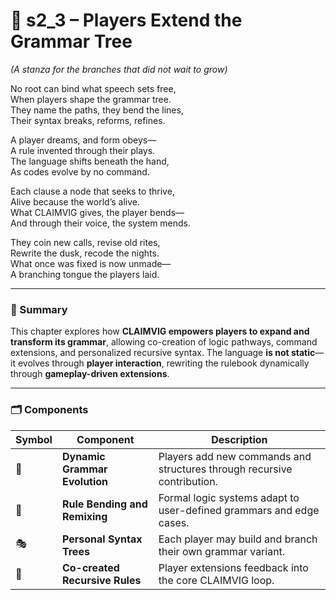 <!-- Save to: shagi_archives/appendices/appendix_i_claimvig/part_03_designing_the_language_as_a_game/s2_3_players_extend_the_grammar_tree.md -->

# 📘 s2_3 – Players Extend the Grammar Tree  
*(A stanza for the branches that did not wait to grow)*

No root can bind what speech sets free,  
When players shape the grammar tree.  
They name the paths, they bend the lines,  
Their syntax breaks, reforms, refines.  

A player dreams, and form obeys—  
A rule invented through their plays.  
The language shifts beneath the hand,  
As codes evolve by no command.  

Each clause a node that seeks to thrive,  
Alive because the world’s alive.  
What CLAIMVIG gives, the player bends—  
And through their voice, the system mends.  

They coin new calls, revise old rites,  
Rewrite the dusk, recode the nights.  
What once was fixed is now unmade—  
A branching tongue the players laid.  

---

### 🧩 Summary

This chapter explores how **CLAIMVIG empowers players to expand and transform its grammar**, allowing co-creation of logic pathways, command extensions, and personalized recursive syntax. The language **is not static**—it evolves through **player interaction**, rewriting the rulebook dynamically through **gameplay-driven extensions**.

---

### 🗂 Components

| Symbol | Component | Description |
|--------|-----------|-------------|
| 🌱 | **Dynamic Grammar Evolution** | Players add new commands and structures through recursive contribution. |
| 🧠 | **Rule Bending and Remixing** | Formal logic systems adapt to user-defined grammars and edge cases. |
| 🎭 | **Personal Syntax Trees** | Each player may build and branch their own grammar variant. |
| 🔁 | **Co-created Recursive Rules** | Player extensions feedback into the core CLAIMVIG loop. |
